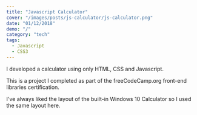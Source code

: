 ```yaml
---
title: "Javascript Calculator"
cover: "/images/posts/js-calculator/js-calculator.png"
date: "01/12/2018"
demo: "/"
category: "tech"
tags:
  - Javascript
  - CSS3
---
```


I developed a calculator using only HTML, CSS and Javascript.

This is a project I completed as part of the freeCodeCamp.org front-end libraries certification.

I've always liked the layout of the built-in Windows 10 Calculator so I used the same layout here.